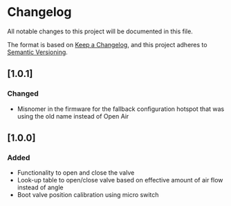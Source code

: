# Changelog

All notable changes to this project will be documented in this file.

The format is based on [Keep a Changelog](https://keepachangelog.com/en/1.0.0/),
and this project adheres to [Semantic Versioning](https://semver.org/spec/v2.0.0.html).

## [1.0.1]

### Changed

* Misnomer in the firmware for the fallback configuration hotspot that was using the old name instead of Open Air

## [1.0.0]

### Added

* Functionality to open and close the valve
* Look-up table to open/close valve based on effective amount of air flow instead of angle
* Boot valve position calibration using micro switch